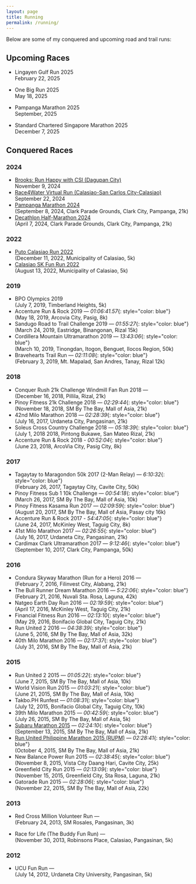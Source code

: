 ```yaml
---
layout: page
title: Running
permalink: /running/
---
```


Below are some of my conquered and upcoming road and trail runs:

## Upcoming Races

- Lingayen Gulf Run 2025
<br> February 22, 2025

- One Big Run 2025
<br> May 18, 2025

- Pampanga Marathon 2025
<br> September, 2025

- Standard Chartered Singapore Marathon 2025
<br> December 7, 2025


## Conquered Races

### 2024
- [Brooks: Run Happy with CSI (Dagupan City)](https://www.strava.com/activities/12871969762)
<br> November 9, 2024
- [Race4Water Virtual Run (Calasiao-San Carlos City-Calasiao)](https://www.strava.com/activities/12470785798)
<br> September 22, 2024
- [Pampanga Marathon 2024](https://www.strava.com/activities/12355375455)
<br> (September 8, 2024, Clark Parade Grounds, Clark City, Pampanga, 21k)
- [Decathlon Half-Marathon 2024](https://www.strava.com/activities/12099066973)
<br> (April 7, 2024, Clark Parade Grounds, Clark City, Pampanga, 21k)


### 2022
- [Puto Calasiao Run 2022](https://www.strava.com/activities/8233438322)
<br> (December 11, 2022, Municipality of Calasiao, 5k)
- [Calasiao SK Fun Run 2022](https://www.strava.com/activities/7629929846)
<br> (August 13, 2022, Municipality of Calasiao, 5k)

### 2019
- BPO Olympics 2019
<br> (July 7, 2019, Timberland Heights, 5k)
- Accenture Run & Rock 2019 — *01:06:41.57*{: style="color: blue"}
<br> (May 18, 2019, Arcovia City, Pasig, 8k)
- Sandugo Road to Trail Challenge 2019 — *01:55:27*{: style="color: blue"}
<br> (March 24, 2019, Eastridge, Binangonan, Rizal 15k)
- Cordillera Mountain Ultramarathon 2019 — *13:43:06*{: style="color: blue"}
<br> (March 10, 2019, Tinongdan, Itogon, Benguet, Ilocos Region, 50k)
- Bravehearts Trail Run — *02:11:08*{: style="color: blue"}
<br> (February 3, 2019, Mt. Mapalad, San Andres, Tanay, Rizal 12k)

### 2018
- Conquer Rush 21k Challenge Windmill Fan Run 2018 — 
<br> (December 16, 2018, Pillila, Rizal, 21k)
- Pinoy Fitness 21k Challenge 2018 — *02:29:44*{: style="color: blue"}
<br> (November 18, 2018, SM By The Bay, Mall of Asia, 21k)
- 42nd Milo Marathon 2018 — *02:28:39*{: style="color: blue"}
<br> (July 16, 2017, Urdaneta City, Pangasinan, 21k)
- Soleus Cross Country Challenge 2018 — *05:18:39*{: style="color: blue"}
<br> (July 1, 2018 2018, Pintong Bukawe, San Mateo Rizal, 21k)
- Accenture Run & Rock 2018 - *00:52:04*{: style="color: blue"}
<br> (June 23, 2018, ArcoVia City, Pasig City, 8k)

### 2017
- Tagaytay to Maragondon 50k 2017 (2-Man Relay)  — *6:10:32*{: style="color: blue"}
<br> (February 26, 2017, Tagaytay City, Cavite City, 50k)
- Pinoy Fitness Sub 1 10k Challenge  — *00:54:18*{: style="color: blue"}
<br> (March 26, 2017, SM By The Bay, Mall of Asia, 10k)
- Pinoy Fitness Kasama Run 2017 — *02:09:59*{: style="color: blue"}
<br> (August 20, 2017, SM By The Bay, Mall of Asia, Pasay city 16k)
- Accenture Run & Rock 2017 - *54:47:05*{: style="color: blue"}
<br> (June 24, 2017, McKinley West, Taguig City, 8k)
- 41st Milo Marathon 2017 — *02:26:55*{: style="color: blue"}
<br> (July 16, 2017, Urdaneta City, Pangasinan, 21k)
- Cardimax Clark Ultramarathon 2017 — *9:12:46*{: style="color: blue"}
<br> (September 10, 2017, Clark City, Pampanga, 50k)

### 2016
- Condura Skyway Marathon (Run for a Hero) 2016 — 
<br> (February 7, 2016, Filinvest City, Alabang, 21k)
- The Bull Runner Dream Marathon 2016 — *5:22:06*{: style="color: blue"}
<br> (February 21, 2016, Nuvali Sta. Rosa, Laguna, 42k)
- Natgeo Earth Day Run 2016 — *02:19:59*{: style="color: blue"}
<br> (April 17, 2016, McKinley West, Taguig City, 21k)
- Financial Fitness Run 2016 — *02:13:10*{: style="color: blue"}
<br> (May 29, 2016, Bonifacio Global City, Taguig City, 21k)
- Run United 2 2016 — *04:38:39*{: style="color: blue"}
<br> (June 5, 2016, SM By The Bay, Mall of Asia, 32k)
- 40th Milo Marathon 2016 —  *02:17:37*{: style="color: blue"}
<br> (July 31, 2016, SM By The Bay, Mall of Asia, 21k)

### 2015
- Run United 2 2015 — *01:05:22*{: style="color: blue"}
<br> (June 7, 2015, SM By The Bay, Mall of Asia, 10k)
- World Vision Run 2015 — *01:03:21*{: style="color: blue"}
<br> (June 21, 2015, SM By The Bay, Mall of Asia, 10k)
- Takbo.PH Runfest — *01:08:31*{: style="color: blue"}
<br> (July 12, 2015, Bonifacio Global City, Taguig City, 10k)
- 39th Milo Marathon 2015 — *00:42:59*{: style="color: blue"}
<br> (July 26, 2015, SM By The Bay, Mall of Asia, 5k)
- [Subaru Marathon 2015](https://www.pinoyfitness.com/2015/07/subaru-marathon-september-13-2015/) — *02:24:10*{: style="color: blue"}
<br> (September 13, 2015, SM By The Bay, Mall of Asia, 21k)
- [Run United Philippine Marathon 2015 (RUPM)](https://www.pinoyfitness.com/2015/10/run-united-philippine-marathon-rupm-2015-results-and-photos/) — *02:28:41*{: style="color: blue"}
<br> (October 4, 2015, SM By The Bay, Mall of Asia, 21k)
- New Balance Power Run 2015 — *02:38:45*{: style="color: blue"}
<br> (November 8, 2015, Vista City Daang Hari, Cavite City, 25k)
- Greenfield City Run 2015 — *02:13:09*{: style="color: blue"}
<br> (November 15, 2015, Greenfield City, Sta Rosa, Laguna, 21k)
- Gatorade Run 2015 — *02:28:06*{: style="color: blue"}
<br> (November 22, 2015, SM By The Bay, Mall of Asia, 22k)

### 2013
- Red Cross Million Volunteer Run — 
<br> (February 24, 2013, SM Rosales, Pangasinan, 3k)

- Race for Life (The Buddy Fun Run) — 
<br> (November 30, 2013, Robinsons Place, Calasiao, Pangasinan, 5k)

### 2012
- UCU Fun Run — 
<br> (July 14, 2012, Urdaneta City University, Pangasinan, 5k)
